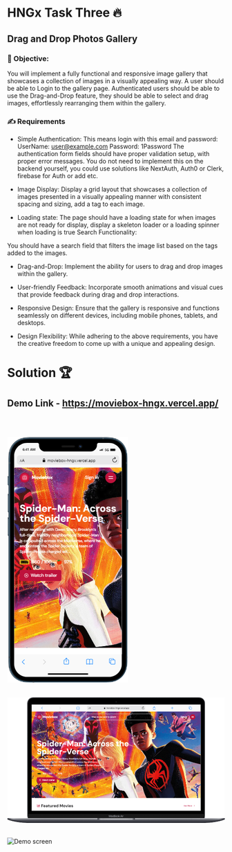 # HNGx Task Three 🔥

## Drag and Drop Photos Gallery

### 🎯 Objective:
You will implement a fully functional and responsive image gallery that showcases a collection of images in a visually appealing way.
A user should be able to Login to the gallery page. Authenticated users should be able to use the Drag-and-Drop feature, they should be able to select and drag images, effortlessly rearranging them within the gallery.

### ✍ Requirements
- Simple Authentication: 
This means login with this email and password:
UserName: user@example.com
Password: 1Password
The authentication form fields should have proper validation setup, with proper error messages. You do not need to implement this on the backend yourself, you could use solutions like NextAuth, Auth0 or Clerk, firebase for Auth or add etc.

- Image Display:
Display a grid layout that showcases a collection of images presented in a visually appealing manner with consistent spacing and sizing, add a tag to each image.
- Loading state:
The page should have a loading state for when images are not ready for display, display a skeleton loader or a loading spinner when loading is true
Search Functionality:

You should have a search field that filters the image list based on the tags added to the images.

- Drag-and-Drop:
Implement the ability for users to drag and drop images within the gallery.

- User-friendly Feedback:
Incorporate smooth animations and visual cues that provide feedback during drag and drop interactions.

- Responsive Design:
Ensure that the gallery is responsive and functions seamlessly on different devices, including mobile phones, tablets, and desktops.

- Design Flexibility:
While adhering to the above requirements, you have the creative freedom to come up with a unique and appealing design.


# Solution 🏆
## Demo Link - https://moviebox-hngx.vercel.app/
<br />
<br />

![Demo screen](https://github.com/OgaDavid/HNGx-Movie-Box/blob/master/public/images/sipderman%20mobile.png)
<br />
<br />

![Demo screen](https://github.com/OgaDavid/HNGx-Movie-Box/blob/master/public/images/spiderman%20laptop.png)
<br />
<br />

![Demo screen](https://github.com/OgaDavid/HNGx-Movie-Box/blob/master/public/images/mobile%20(4).gif?raw=true)
